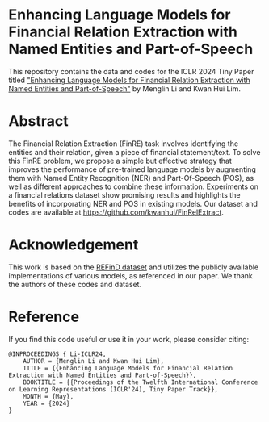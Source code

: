 # Enhancing Language Models for Financial Relation Extraction with Named Entities and Part-of-Speech

This repository contains the data and codes for the ICLR 2024 Tiny Paper titled ["Enhancing Language Models for Financial Relation Extraction with Named Entities and Part-of-Speech"](https://openreview.net/pdf?id=BAR6OE80OW) by Menglin Li and Kwan Hui Lim.

# Abstract

The Financial Relation Extraction (FinRE) task involves identifying the entities and their relation, given a piece of financial statement/text. To solve this FinRE problem, we propose a simple but effective strategy that improves the performance of pre-trained language models by augmenting them with Named Entity Recognition (NER) and Part-Of-Speech (POS), as well as different approaches to combine these information. Experiments on a financial relations dataset show promising results and highlights the benefits of incorporating NER and POS in existing models.
Our dataset and codes are available at https://github.com/kwanhui/FinRelExtract.

# Acknowledgement

This work is based on the [REFinD dataset](https://arxiv.org/abs/2305.18322) and utilizes the publicly available implementations of various models, as referenced in our paper. We thank the authors of these codes and dataset.

# Reference

If you find this code useful or use it in your work, please consider citing:
```
@INPROCEEDINGS { Li-ICLR24,
	AUTHOR = {Menglin Li and Kwan Hui Lim},
	TITLE = {{Enhancing Language Models for Financial Relation Extraction with Named Entities and Part-of-Speech}},
	BOOKTITLE = {{Proceedings of the Twelfth International Conference on Learning Representations (ICLR'24), Tiny Paper Track}},
	MONTH = {May}, 
	YEAR = {2024}
}
```
